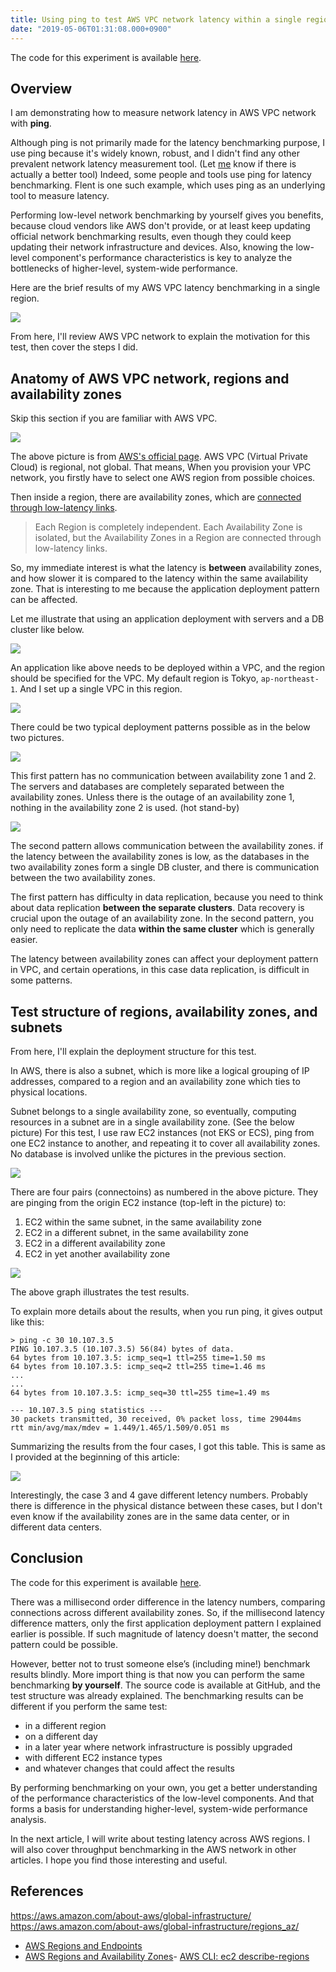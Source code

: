 ```yaml
---
title: Using ping to test AWS VPC network latency within a single region
date: "2019-05-06T01:31:08.000+0900"
---
```


The code for this experiment is available [here](https://github.com/richardimaoka/aws-ping).

## Overview

I am demonstrating how to measure network latency in AWS VPC network with **ping**. 

Although ping is not primarily made for the latency benchmarking purpose, I use ping because it's widely known, robust, and I didn't find any other prevalent network latency measurement tool. (Let [me](https://twitter.com/richardimaoka) know if there is actually a better tool) Indeed, some people and tools use ping for latency benchmarking. Flent is one such example, which uses ping as an underlying tool to measure latency. 

Performing low-level network benchmarking by yourself gives you benefits, because cloud vendors like AWS don't provide, or at least keep updating official network benchmarking results, even though they could keep updating their network infrastructure and devices. Also, knowing the low-level component's performance characteristics is key to analyze the bottlenecks of higher-level, system-wide performance.

Here are the brief results of my AWS VPC latency benchmarking in a single region.

![](/images/network-latency-analysis-with-ping-aws/results.png)

From here, I'll review AWS VPC network to explain the motivation for this test, then cover the steps I did.

## Anatomy of AWS VPC network, regions and availability zones

Skip this section if you are familiar with AWS VPC.

![](/images/network-latency-analysis-with-ping-aws/aws-global-infrastructure-map.png)

The above picture is from [AWS's official page](https://aws.amazon.com/about-aws/global-infrastructure). AWS VPC (Virtual Private Cloud) is regional, not global. That means, When you provision your VPC network, you firstly have to select one AWS region from possible choices.

Then inside a region, there are availability zones, which are [connected through low-latency links](https://docs.aws.amazon.com/AWSEC2/latest/UserGuide/using-regions-availability-zones.html).

> Each Region is completely independent. Each Availability Zone is isolated, but the Availability Zones in a Region are connected through low-latency links.

So, my immediate interest is what the latency is **between** availability zones, and how slower it is compared to the latency within the same availability zone. That is interesting to me because the application deployment pattern can be affected.

Let me illustrate that using an application deployment with servers and a DB cluster like below.

![](/images/network-latency-analysis-with-ping-aws/deployment-components.png)

An application like above needs to be deployed within a VPC, and the region should be specified for the VPC. My default region is Tokyo, `ap-northeast-1`. And I set up a single VPC in this region.

![](/images/network-latency-analysis-with-ping-aws/region-and-map.png)

There could be two typical deployment patterns possible as in the below two pictures.

![](/images/network-latency-analysis-with-ping-aws/deployment-pattern-1.png)

This first pattern has no communication between availability zone 1 and 2. The servers and databases are completely separated between the availability zones. Unless there is the outage of an availability zone 1, nothing in the availability zone 2 is used. (hot stand-by)

![](/images/network-latency-analysis-with-ping-aws/deployment-pattern-2.png)

The second pattern allows communication between the availability zones. if the latency between the availability zones is low, as the databases in the two availability zones form a single DB cluster, and there is communication between the two availability zones. 

The first pattern has difficulty in data replication, because you need to think about data replication **between the separate clusters**. Data recovery is crucial upon the outage of an availability zone. In the second pattern, you only need to replicate the data **within the same cluster** which is generally easier.

The latency between availability zones can affect your deployment pattern in VPC, and certain operations, in this case data replication, is difficult in some patterns.

## Test structure of regions, availability zones, and subnets

From here, I'll explain the deployment structure for this test. 

In AWS, there is also a subnet, which is more like a logical grouping of IP addresses, compared to a region and an availability zone which ties to physical locations.

Subnet belongs to a single availability zone, so eventually, computing resources in a subnet are in a single availability zone. (See the below picture) For this test, I use raw EC2 instances (not EKS or ECS), ping from one EC2 instance to another, and repeating it to cover all availability zones. No database is involved unlike the pictures in the previous section.

![](/images/network-latency-analysis-with-ping-aws/test-structure1.png)

There are four pairs (connectoins) as numbered in the above picture. They are pinging from the origin EC2 instance (top-left in the picture) to:

1. EC2 within the same subnet, in the same availability zone
2. EC2 in a different subnet, in the same availability zone
3. EC2 in a different availability zone
4. EC2 in yet another availability zone

![](/images/network-latency-analysis-with-ping-aws/latency-graph.png)

The above graph illustrates the test results.

To explain more details about the results, when you run ping, it gives output like this:

```plaintext
> ping -c 30 10.107.3.5
PING 10.107.3.5 (10.107.3.5) 56(84) bytes of data.
64 bytes from 10.107.3.5: icmp_seq=1 ttl=255 time=1.50 ms
64 bytes from 10.107.3.5: icmp_seq=2 ttl=255 time=1.46 ms
...
...
64 bytes from 10.107.3.5: icmp_seq=30 ttl=255 time=1.49 ms

--- 10.107.3.5 ping statistics ---
30 packets transmitted, 30 received, 0% packet loss, time 29044ms
rtt min/avg/max/mdev = 1.449/1.465/1.509/0.051 ms
```

Summarizing the results from the four cases, I got this table. This is same as I provided at the beginning of this article:

![](/images/network-latency-analysis-with-ping-aws/results.png)

Interestingly, the case 3 and 4 gave different letency numbers. Probably there is difference in the physical distance between these cases, but I don't even know if the availability zones are in the same data center, or in different data centers.

## Conclusion 

The code for this experiment is available [here](https://github.com/richardimaoka/aws-ping).

There was a millisecond order difference in the latency numbers, comparing connections across different availability zones. So, if the millisecond latency difference matters, only the first application deployment pattern I explained earlier is possible. If such magnitude of latency doesn't matter, the second pattern could be possible.

However, better not to trust someone else’s (including mine!) benchmark results blindly. More import thing is that now you can perform the same benchmarking **by yourself**. The source code is available at GitHub, and the test structure was already explained. The benchmarking results can be different if you perform the same test:

- in a different region
- on a different day
- in a later year where network infrastructure is possibly upgraded
- with different EC2 instance types
- and whatever changes that could affect the results

By performing benchmarking on your own, you get a better understanding of the performance characteristics of the low-level components. And that forms a basis for understanding higher-level, system-wide performance analysis.

In the next article, I will write about testing latency across AWS regions. I will also cover throughput benchmarking in the AWS network in other articles. I hope you find those interesting and useful.

## References

https://aws.amazon.com/about-aws/global-infrastructure/
https://aws.amazon.com/about-aws/global-infrastructure/regions_az/

 - [AWS Regions and Endpoints](https://docs.aws.amazon.com/general/latest/gr/rande.html)
 - [AWS Regions and Availability Zones](https://docs.aws.amazon.com/AWSEC2/latest/UserGuide/using-regions-availability-zones.html)- [AWS CLI: ec2 describe-regions](https://docs.aws.amazon.com/cli/latest/reference/ec2/describe-regions.html)
